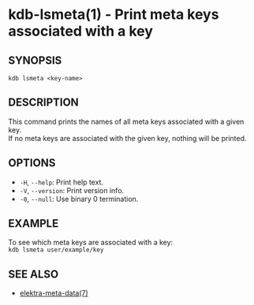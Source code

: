 kdb-lsmeta(1) - Print meta keys associated with a key
=====================================================

## SYNOPSIS

`kdb lsmeta <key-name>`

## DESCRIPTION

This command prints the names of all meta keys associated with a given key.  
If no meta keys are associated with the given key, nothing will be printed.  

## OPTIONS

- `-H`, `--help`:
  Print help text.
- `-V`, `--version`:
  Print version info.
- `-0`, `--null`:
  Use binary 0 termination.


## EXAMPLE

To see which meta keys are associated with a key:  
	`kdb lsmeta user/example/key`  

## SEE ALSO

- [elektra-meta-data(7)](elektra-meta-data.md)
